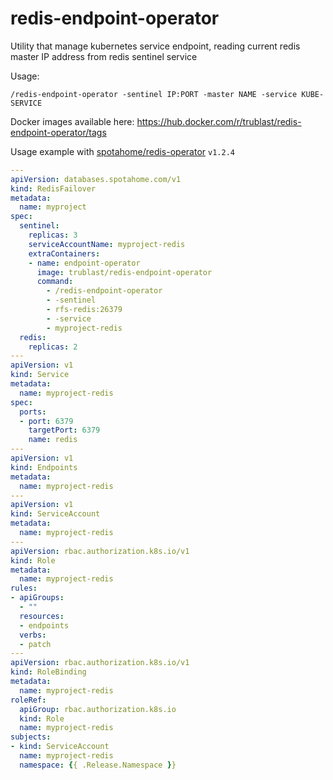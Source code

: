 redis-endpoint-operator
====================

Utility that manage kubernetes service endpoint,
reading current redis master IP address from redis sentinel service


Usage:

`/redis-endpoint-operator -sentinel IP:PORT -master NAME -service KUBE-SERVICE` 

Docker images available here: https://hub.docker.com/r/trublast/redis-endpoint-operator/tags

Usage example with [spotahome/redis-operator](https://github.com/spotahome/redis-operator) `v1.2.4`

```yaml
---
apiVersion: databases.spotahome.com/v1
kind: RedisFailover
metadata:
  name: myproject
spec:
  sentinel:
    replicas: 3
    serviceAccountName: myproject-redis
    extraContainers:
    - name: endpoint-operator
      image: trublast/redis-endpoint-operator
      command:
        - /redis-endpoint-operator
        - -sentinel
        - rfs-redis:26379
        - -service
        - myproject-redis
  redis:
    replicas: 2
---
apiVersion: v1
kind: Service
metadata:
  name: myproject-redis
spec:
  ports:
  - port: 6379
    targetPort: 6379
    name: redis
---
apiVersion: v1
kind: Endpoints
metadata:
  name: myproject-redis
---
apiVersion: v1
kind: ServiceAccount
metadata:
  name: myproject-redis
---
apiVersion: rbac.authorization.k8s.io/v1
kind: Role
metadata:
  name: myproject-redis
rules:
- apiGroups:
  - ""
  resources:
  - endpoints
  verbs:
  - patch
---
apiVersion: rbac.authorization.k8s.io/v1
kind: RoleBinding
metadata:
  name: myproject-redis
roleRef:
  apiGroup: rbac.authorization.k8s.io
  kind: Role
  name: myproject-redis
subjects:
- kind: ServiceAccount
  name: myproject-redis
  namespace: {{ .Release.Namespace }}
```
